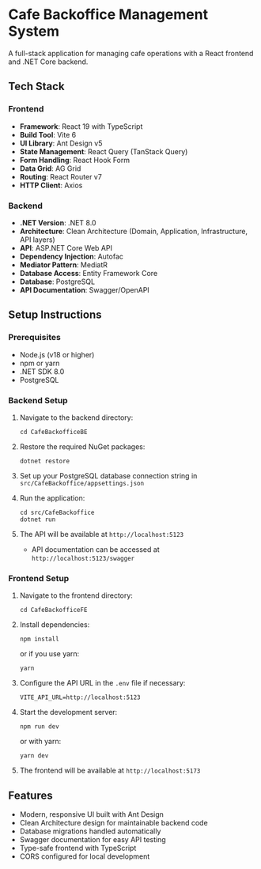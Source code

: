# Cafe Backoffice Management System

A full-stack application for managing cafe operations with a React frontend and .NET Core backend.

## Tech Stack

### Frontend
- **Framework**: React 19 with TypeScript
- **Build Tool**: Vite 6
- **UI Library**: Ant Design v5
- **State Management**: React Query (TanStack Query)
- **Form Handling**: React Hook Form
- **Data Grid**: AG Grid
- **Routing**: React Router v7
- **HTTP Client**: Axios

### Backend
- **.NET Version**: .NET 8.0
- **Architecture**: Clean Architecture (Domain, Application, Infrastructure, API layers)
- **API**: ASP.NET Core Web API
- **Dependency Injection**: Autofac
- **Mediator Pattern**: MediatR
- **Database Access**: Entity Framework Core
- **Database**: PostgreSQL
- **API Documentation**: Swagger/OpenAPI

## Setup Instructions

### Prerequisites
- Node.js (v18 or higher)
- npm or yarn
- .NET SDK 8.0
- PostgreSQL

### Backend Setup

1. Navigate to the backend directory:
   ```
   cd CafeBackofficeBE
   ```

2. Restore the required NuGet packages:
   ```
   dotnet restore
   ```

3. Set up your PostgreSQL database connection string in `src/CafeBackoffice/appsettings.json`

4. Run the application:
   ```
   cd src/CafeBackoffice
   dotnet run
   ```

5. The API will be available at `http://localhost:5123`
   - API documentation can be accessed at `http://localhost:5123/swagger`

### Frontend Setup

1. Navigate to the frontend directory:
   ```
   cd CafeBackofficeFE
   ```

2. Install dependencies:
   ```
   npm install
   ```
   or if you use yarn:
   ```
   yarn
   ```

3. Configure the API URL in the `.env` file if necessary:
   ```
   VITE_API_URL=http://localhost:5123
   ```

4. Start the development server:
   ```
   npm run dev
   ```
   or with yarn:
   ```
   yarn dev
   ```

5. The frontend will be available at `http://localhost:5173`

## Features

- Modern, responsive UI built with Ant Design
- Clean Architecture design for maintainable backend code
- Database migrations handled automatically
- Swagger documentation for easy API testing
- Type-safe frontend with TypeScript
- CORS configured for local development
